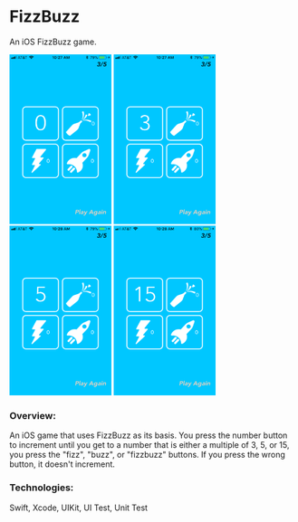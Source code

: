 # FizzBuzz

An iOS FizzBuzz game.

<img src="https://github.com/dschrijn/TestDrivenDevelopment/blob/master/FizzBuzz/images/number.PNG" width="180" height="300"> <img src="https://github.com/dschrijn/TestDrivenDevelopment/blob/master/FizzBuzz/images/fizz.PNG" width="180" height="300"> <img src="https://github.com/dschrijn/TestDrivenDevelopment/blob/master/FizzBuzz/images/buzz.PNG" width="180" height="300"> <img src="https://github.com/dschrijn/TestDrivenDevelopment/blob/master/FizzBuzz/images/fizzbuzz.PNG" width="180" height="300">

### Overview:

An iOS game that uses FizzBuzz as its basis. You press the number button to increment until you get to a number that is either a multiple of 3, 5, or 15, you press the "fizz", "buzz", or "fizzbuzz" buttons. If you press the wrong button, it doesn't increment.


### Technologies:

Swift, Xcode, UIKit, UI Test, Unit Test